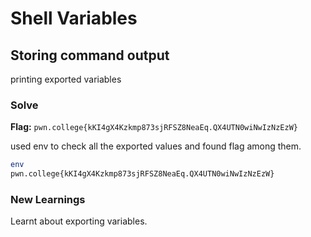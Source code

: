 # Shell Variables

## Storing command output
printing exported variables

### Solve
**Flag:** `pwn.college{kKI4gX4Kzkmp873sjRFSZ8NeaEq.QX4UTN0wiNwIzNzEzW}`

used env to check all the exported values and found flag among them. 

```bash
env
pwn.college{kKI4gX4Kzkmp873sjRFSZ8NeaEq.QX4UTN0wiNwIzNzEzW}
```

### New Learnings
Learnt about exporting variables.